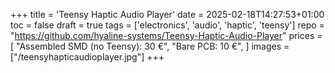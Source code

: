 +++
title = 'Teensy Haptic Audio Player'
date = 2025-02-18T14:27:53+01:00
toc = false
draft = true
tags = ['electronics', 'audio', 'haptic', 'teensy']
repo = "https://github.com/hyaline-systems/Teensy-Haptic-Audio-Player"
prices = [
    "Assembled SMD (no Teensy): 30 €",
    "Bare PCB: 10 €",
]
images = ["/teensyhapticaudioplayer.jpg"]
+++



